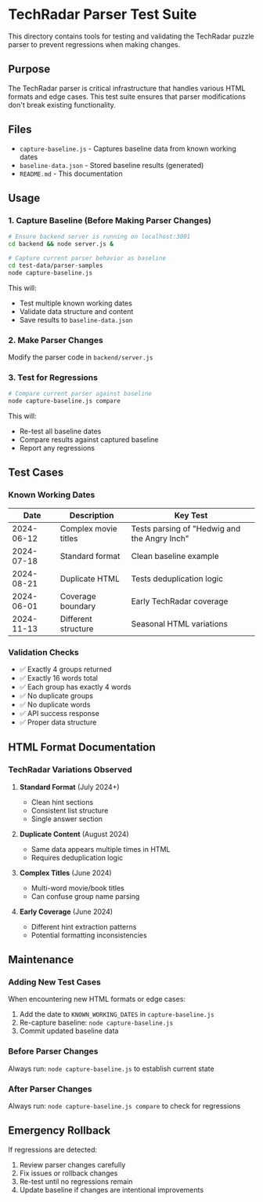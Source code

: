 # TechRadar Parser Test Suite

This directory contains tools for testing and validating the TechRadar puzzle parser to prevent regressions when making changes.

## Purpose

The TechRadar parser is critical infrastructure that handles various HTML formats and edge cases. This test suite ensures that parser modifications don't break existing functionality.

## Files

- `capture-baseline.js` - Captures baseline data from known working dates
- `baseline-data.json` - Stored baseline results (generated)
- `README.md` - This documentation

## Usage

### 1. Capture Baseline (Before Making Parser Changes)

```bash
# Ensure backend server is running on localhost:3001
cd backend && node server.js &

# Capture current parser behavior as baseline
cd test-data/parser-samples
node capture-baseline.js
```

This will:
- Test multiple known working dates
- Validate data structure and content
- Save results to `baseline-data.json`

### 2. Make Parser Changes

Modify the parser code in `backend/server.js`

### 3. Test for Regressions

```bash
# Compare current parser against baseline
node capture-baseline.js compare
```

This will:
- Re-test all baseline dates
- Compare results against captured baseline
- Report any regressions

## Test Cases

### Known Working Dates

| Date | Description | Key Test |
|------|-------------|----------|
| 2024-06-12 | Complex movie titles | Tests parsing of "Hedwig and the Angry Inch" |
| 2024-07-18 | Standard format | Clean baseline example |
| 2024-08-21 | Duplicate HTML | Tests deduplication logic |
| 2024-06-01 | Coverage boundary | Early TechRadar coverage |
| 2024-11-13 | Different structure | Seasonal HTML variations |

### Validation Checks

- ✅ Exactly 4 groups returned
- ✅ Exactly 16 words total
- ✅ Each group has exactly 4 words
- ✅ No duplicate groups
- ✅ No duplicate words
- ✅ API success response
- ✅ Proper data structure

## HTML Format Documentation

### TechRadar Variations Observed

1. **Standard Format** (July 2024+)
   - Clean hint sections
   - Consistent list structure
   - Single answer section

2. **Duplicate Content** (August 2024)
   - Same data appears multiple times in HTML
   - Requires deduplication logic

3. **Complex Titles** (June 2024)
   - Multi-word movie/book titles
   - Can confuse group name parsing

4. **Early Coverage** (June 2024)
   - Different hint extraction patterns
   - Potential formatting inconsistencies

## Maintenance

### Adding New Test Cases

When encountering new HTML formats or edge cases:

1. Add the date to `KNOWN_WORKING_DATES` in `capture-baseline.js`
2. Re-capture baseline: `node capture-baseline.js`
3. Commit updated baseline data

### Before Parser Changes

Always run: `node capture-baseline.js` to establish current state

### After Parser Changes

Always run: `node capture-baseline.js compare` to check for regressions

## Emergency Rollback

If regressions are detected:

1. Review parser changes carefully
2. Fix issues or rollback changes
3. Re-test until no regressions remain
4. Update baseline if changes are intentional improvements
